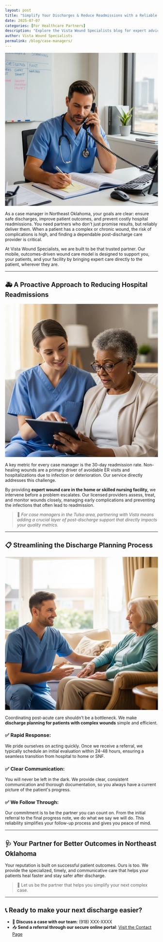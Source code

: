 ```yaml
---
layout: post
title: "Simplify Your Discharges & Reduce Readmissions with a Reliable Wound Care Partner"
date: 2025-07-07
categories: [For Healthcare Partners]
description: "Explore the Vista Wound Specialists blog for expert advice, patient resources, and valuable insights on healing complex wounds and navigating at-home care."
author: Vista Wound Specialists
permalink: /blog/case-managers/
---
```


![Case Manager on Phone](/assets/img/case-manager-first.jpg)

As a case manager in Northeast Oklahoma, your goals are clear: ensure safe discharges, improve patient outcomes, and prevent costly hospital readmissions. You need partners who don't just promise results, but reliably deliver them. When a patient has a complex or chronic wound, the risk of complications is high, and finding a dependable post-discharge care provider is critical.

At Vista Wound Specialists, we are built to be that trusted partner. Our mobile, outcomes-driven wound care model is designed to support you, your patients, and your facility by bringing expert care directly to the patient, wherever they are.

---

## 🚑 A Proactive Approach to Reducing Hospital Readmissions

![Nurse with Patient and Tablet](/assets/img/case-manager-second.jpg)

A key metric for every case manager is the 30-day readmission rate. Non-healing wounds are a primary driver of avoidable ER visits and hospitalizations due to infection or deterioration. Our service directly addresses this challenge.

By providing **expert wound care in the home or skilled nursing facility,** we intervene before a problem escalates. Our licensed providers assess, treat, and monitor wounds closely, managing early complications and preventing the infections that often lead to readmission.

> 🧠 _For case managers in the Tulsa area, partnering with Vista means adding a crucial layer of post-discharge support that directly impacts your quality metrics._

---

## 📋 Streamlining the Discharge Planning Process

![Nurse Visiting Elderly Woman](/assets/img/case-manager-third.jpg)

Coordinating post-acute care shouldn't be a bottleneck. We make **discharge planning for patients with complex wounds** simple and efficient.

### ✅ Rapid Response:

We pride ourselves on acting quickly. Once we receive a referral, we typically schedule an initial evaluation within 24-48 hours, ensuring a seamless transition from hospital to home or SNF.

### ✅ Clear Communication:

You will never be left in the dark. We provide clear, consistent communication and thorough documentation, so you always have a current picture of the patient's progress.

### ✅ We Follow Through:

Our commitment is to be the partner you can count on. From the initial referral to the final progress note, we do what we say we will do. This reliability simplifies your follow-up process and gives you peace of mind.

---

## 🩺 Your Partner for Better Outcomes in Northeast Oklahoma

Your reputation is built on successful patient outcomes. Ours is too. We provide the specialized, timely, and communicative care that helps your patients heal faster and stay safer after discharge.

> 💬 Let us be the partner that helps you simplify your next complex case.

---

## 📞 Ready to make your next discharge easier?

- 📱 **Discuss a case with our team**: (918) XXX-XXXX
- 📥 **Send a referral through our secure online portal**: [Visit the Contact Page](/contact-us)

